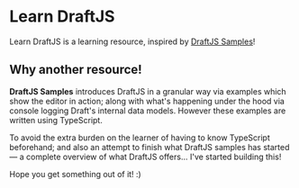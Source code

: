# Learn DraftJS

Learn DraftJS is a learning resource, inspired by [DraftJS Samples](https://draft-js-samples.now.sh)!

## Why another resource!

**DraftJS Samples** introduces DraftJS in a granular way via examples which show the editor in action; along with what's happening under the hood via console logging Draft's internal data models. However these examples are written using TypeScript.

To avoid the extra burden on the learner of having to know TypeScript beforehand; and also an attempt to finish what DraftJS samples has started — a complete overview of what DraftJS offers... I've started building this!

Hope you get something out of it! :)
